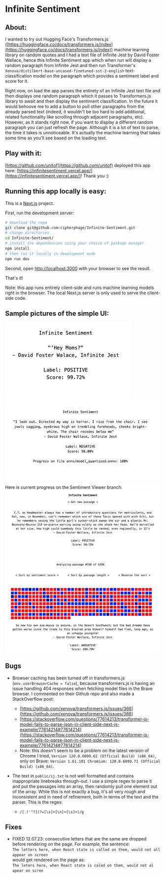 # Infinite Sentiment

## About:

I wanted to try out Hugging Face's Transformers.js ([https://huggingface.co/docs/transformers.js/index](https://huggingface.co/docs/transformers.js/index)) machine learning library on random quotes and I had a text file of Infinite Jest by David Foster Wallace, hence this Infinite Sentiment app which when run will display a random paragraph from Infinite Jest and then run Transformer's `Xenova/distilbert-base-uncased-finetuned-sst-2-english` text-classification model on the paragraph which provides a sentiment label and score for it.

Right now, on load the app parses the entirety of an Infinite Jest text file and then displays one random paragraph which it passes to Transformers.js library to await and then display the sentiment classification. In the future it would behoove me to add a button to pull other paragraphs from the already parsed text (indeed, it wouldn't be too hard to add additional, related functionality like scrolling through adjacent paragraphs, etc). However, as it stands right now, if you want to display a different random paragraph you can just refresh the page. Although it is a lot of text to parse, the time it takes is unnoticeable. It's actually the machine learning that takes some time as you'll see based on the loading text.

## Play with it:

[https://github.com/unitof](https://github.com/unitof) deployed this app here: [https://infinitesentiment.vercel.app/](https://infinitesentiment.vercel.app/)! Thank you :)

## Running this app locally is easy:

This is a [Next.js](https://nextjs.org/) project.

First, run the development server:

```bash
# download the repo
git clone git@github.com:cipherphage/Infinite-Sentiment.git
# change directories
cd Infinite-Sentiment/
# install the dependencies using your choice of package manager
npm install
# then run it locally in development mode
npm run dev
```

Second, open [http://localhost:3000](http://localhost:3000) with your browser to see the result.

That's it!

Note: this app runs entirely client-side and runs machine learning models right in the browser. The local Next.js server is only used to serve the client-side code.

## Sample pictures of the simple UI:

![Infinite Sentiment Example 3](InfiniteSentimentEx3.png)

![Infinite Sentiment Example 1](InfiniteSentimentEx1.png)

Here is current progress on the Sentiment Viewer branch:
<br/>
<img alt="Infinite Sentiment Example 4" src="./InfiniteSentimentEx4.png" width="500px" />

## Bugs

- Browser caching has been turned off in transformers.js (`env.userBrowserCache = false`), because transformers.js is having an issue handling 404 responses when fetching model files in the Brave browser. I commented on their Github repo and also made a StackOverflow post:
  - [https://github.com/xenova/transformers.js/issues/366](https://github.com/xenova/transformers.js/issues/366)
  - [https://stackoverflow.com/questions/77614213/transformer-js-model-fails-to-parse-json-in-client-side-next-js-example/77614214#77614214](https://stackoverflow.com/questions/77614213/transformer-js-model-fails-to-parse-json-in-client-side-next-js-example/77614214#77614214)
  - Note: this doesn't seem to be a problem on the latest version of Chrome I tried, `Version 120.0.6099.62 (Official Build) (x86_64)`, only on Brave: `Version 1.61.101 Chromium: 120.0.6099.71 (Official Build) (x86_64)`.
  
- The text in `public/ij.txt` is not well formatted and contains inappropriate linebreaks through-out. I use a simple regex to parse it and put the passages into an array, then randomly pull one element out of the array. While this is not exactly a bug, it's all very rough and inconsistent and in need of refinement, both in terms of the text and the parser. This is the regex:
  - `/[.!'"?](?=[\s]+[\n]+[\s]+)/g`

## Fixes

- FIXED 12.07.23: consecutive letters that are the same are dropped before rendering on the page. For example, the sentence:<br> 
    `The letters here, when React state is called on them, would not all appear on screen`<br>
would get rendered on the page as:<br>
    `The leters here, when React state is caled on them, would not al apear on scren` 
